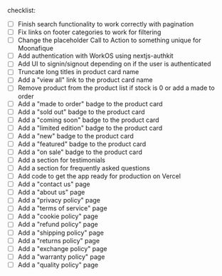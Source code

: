 checklist:

- [ ] Finish search functionality to work correctly with pagination
- [ ] Fix links on footer categories to work for filtering
- [ ] Change the placeholder Call to Action to something unique for Moonafique
- [ ] Add authentication with WorkOS using nextjs-authkit
- [ ] Add UI to signin/signout depending on if the user is authenticated
- [ ] Truncate long titles in product card name
- [ ] Add a "view all" link to the product card name
- [ ] Remove product from the product list if stock is 0 or add a made to order
- [ ] Add a "made to order" badge to the product card
- [ ] Add a "sold out" badge to the product card
- [ ] Add a "coming soon" badge to the product card
- [ ] Add a "limited edition" badge to the product card
- [ ] Add a "new" badge to the product card
- [ ] Add a "featured" badge to the product card
- [ ] Add a "on sale" badge to the product card
- [ ] Add a section for testimonials
- [ ] Add a section for frequently asked questions
- [ ] Add code to get the app ready for production on Vercel
- [ ] Add a "contact us" page
- [ ] Add a "about us" page
- [ ] Add a "privacy policy" page
- [ ] Add a "terms of service" page
- [ ] Add a "cookie policy" page
- [ ] Add a "refund policy" page
- [ ] Add a "shipping policy" page
- [ ] Add a "returns policy" page
- [ ] Add a "exchange policy" page
- [ ] Add a "warranty policy" page
- [ ] Add a "quality policy" page
